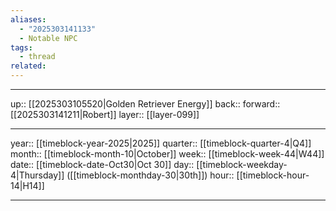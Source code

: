 ```yaml
---
aliases:
  - "2025303141133"
  - Notable NPC
tags:
  - thread
related:
---
```




***

up:: [[2025303105520|Golden Retriever Energy]]
back:: 
forward:: [[2025303141211|Robert]]
layer:: [[layer-099]]

***

year:: [[timeblock-year-2025|2025]]
quarter:: [[timeblock-quarter-4|Q4]]
month:: [[timeblock-month-10|October]]
week:: [[timeblock-week-44|W44]]
date:: [[timeblock-date-Oct30|Oct 30]]
day:: [[timeblock-weekday-4|Thursday]] ([[timeblock-monthday-30|30th]])
hour:: [[timeblock-hour-14|H14]]

***

